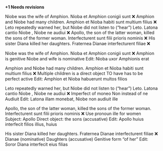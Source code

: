 **+1 Needs revisions**

Niobe was the wife of Amphion.
Nioba et Amphion conigii sunt ❌
Amphion and Niobe had many children.
Amphion et Nioba habiti sunt multium filius ❌
Leto repeatedly warned her, but Niobe did not listen to (“hear”) Leto.
Latona cantio Niobe , Niobe ne audiui ❌
Apollo, the son of the latter woman, killed the sons of the former woman.
Interfecturent sunt filii prioris nominis ❌
His sister Diana killed her daughters.
Fraternea Dianae interfecturent filiae ❌


Niobe was the wife of Amphion.
Nioba et Amphion conigii sunt ❌
Amphion is genitive 
Niobe and wife is nominative 
Edit: Nioba uxor Amphionis erat



Amphion and Niobe had many children.
Amphion et Nioba habiti sunt multium filius ❌
Multiple children is a direct object
TO have has to be perfect active
Edit: Amphion et Nioba habuerunt multos filios

Leto repeatedly warned her, but Niobe did not listen to (“hear”) Leto.
Latona cantio Niobe , Niobe ne audiui ❌
Imperfect of moneo
Non instead of ne 
Audiuit
Edit: Latona illam monebat, Niobe non audiuit ille 

Apollo, the son of the latter woman, killed the sons of the former woman.
Interfecturent sunt filii prioris nominis ❌
Use pronoun ille for women
Subject: Apollo
Direct object: the sons (accusative)
Edit:  Apollo huius interfecit filios illius, huius  

His sister Diana killed her daughters.
Fraternea Dianae interfecturent filiae ❌
Dianae (nominative)
Daughters (accusative)
Genitive form “of her”
Edit: Soror Diana interfecit eius filias 
